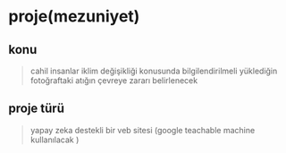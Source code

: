 # proje(mezuniyet)
## konu
>cahil insanlar iklim değişikliği konusunda bilgilendirilmeli
>yüklediğin fotoğraftaki atığın çevreye zararı belirlenecek
## proje türü
>yapay zeka destekli bir veb sitesi (google teachable machine kullanılacak )

